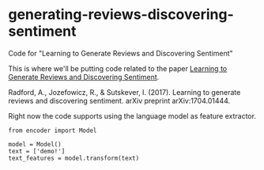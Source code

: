 # generating-reviews-discovering-sentiment
Code for "Learning to Generate Reviews and Discovering Sentiment"

This is where we'll be putting code related to the paper [Learning to Generate Reviews and Discovering Sentiment](https://arxiv.org/abs/1704.01444).

Radford, A., Jozefowicz, R., & Sutskever, I. (2017). Learning to generate reviews and discovering sentiment. arXiv preprint arXiv:1704.01444.

Right now the code supports using the language model as feature extractor.

```
from encoder import Model

model = Model()
text = ['demo!']
text_features = model.transform(text)
```
